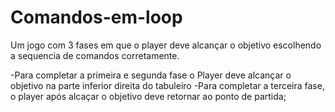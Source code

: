 # Comandos-em-loop
Um jogo com 3 fases em que o player deve alcançar o objetivo escolhendo a sequencia de comandos corretamente.

-Para completar a primeira e segunda fase o Player deve alcançar o objetivo na parte inferior direita do tabuleiro
-Para completar a terceira fase, o player após alcaçar o objetivo deve retornar ao ponto de partida;


